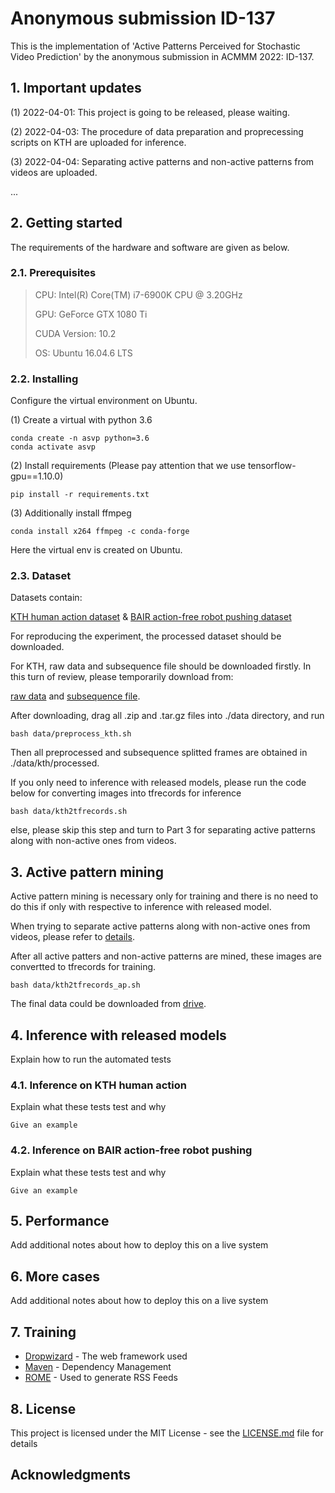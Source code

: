 # Anonymous submission ID-137

This is the implementation of 'Active Patterns Perceived for Stochastic Video Prediction' by the anonymous submission in ACMMM 2022: ID-137.

## 1. Important updates

(1) 2022-04-01: This project is going to be released, please waiting.

(2) 2022-04-03: The procedure of data preparation and proprecessing scripts on KTH are uploaded for inference.

(3) 2022-04-04: Separating active patterns and non-active patterns from videos are uploaded.

...

## 2. Getting started

The requirements of the hardware and software are given as below.

### 2.1. Prerequisites

> CPU: Intel(R) Core(TM) i7-6900K CPU @ 3.20GHz
>
> GPU: GeForce GTX 1080 Ti
> 
> CUDA Version: 10.2
> 
> OS: Ubuntu 16.04.6 LTS

### 2.2. Installing

Configure the virtual environment on Ubuntu.

(1) Create a virtual with python 3.6

```
conda create -n asvp python=3.6
conda activate asvp
```

(2) Install requirements (Please pay attention that we use tensorflow-gpu==1.10.0)

```
pip install -r requirements.txt
```

(3) Additionally install ffmpeg

```
conda install x264 ffmpeg -c conda-forge
```

Here the virtual env is created on Ubuntu.

### 2.3. Dataset

Datasets contain:

[KTH human action dataset](https://www.csc.kth.se/cvap/actions/) & [BAIR action-free robot pushing dataset](https://sites.google.com/view/sna-visual-mpc/)

For reproducing the experiment, the processed dataset should be downloaded. 

For KTH, raw data and subsequence file should be downloaded firstly. In this turn of review, please temporarily download from:

[raw data](https://mega.nz/folder/JREhlAKB#U26ufSZcVSiw0EOOlW6pMw) and [subsequence file](https://mega.nz/folder/EVMiRJhB#Gboh1r5PmbqGv97db2974w).

After downloading, drag all .zip and .tar.gz files into ./data directory, and run

```
bash data/preprocess_kth.sh
```

Then all preprocessed and subsequence splitted frames are obtained in ./data/kth/processed.

If you only need to inference with released models, please run the code below for converting images into tfrecords for inference

```
bash data/kth2tfrecords.sh 
```

else, please skip this step and turn to Part 3 for separating active patterns along with non-active ones from videos.

## 3. Active pattern mining

Active pattern mining is necessary only for training and there is no need to do this if only with respective to inference with released model.

When trying to separate active patterns along with non-active ones from videos, please refer to [details](https://github.com/Anonymous-Submission-ID/Anonymous-Submission/tree/main/separating_active_patterns/).

After all active patters and non-active patterns are mined, these images are convertted to tfrecords for training.

```
bash data/kth2tfrecords_ap.sh
```

The final data could be downloaded from [drive](https://mega.nz/folder/VVlUiZII#kqCMjIRfCoS4IoOuMjTXZg/).

## 4. Inference with released models

Explain how to run the automated tests

### 4.1. Inference on KTH human action

Explain what these tests test and why

```
Give an example
```

### 4.2. Inference on BAIR action-free robot pushing

Explain what these tests test and why

```
Give an example
```

## 5. Performance

Add additional notes about how to deploy this on a live system

## 6. More cases

Add additional notes about how to deploy this on a live system

## 7. Training

* [Dropwizard](http://www.dropwizard.io/1.0.2/docs/) - The web framework used
* [Maven](https://maven.apache.org/) - Dependency Management
* [ROME](https://rometools.github.io/rome/) - Used to generate RSS Feeds

## 8. License

This project is licensed under the MIT License - see the [LICENSE.md](LICENSE.md) file for details

## Acknowledgments



